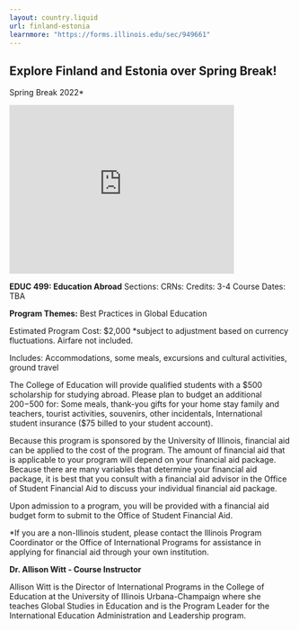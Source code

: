 ```yaml
---
layout: country.liquid
url: finland-estonia
learnmore: "https://forms.illinois.edu/sec/949661"
---
```


## Explore Finland and Estonia over Spring Break!

Spring Break 2022*

<iframe src="https://www.google.com/maps/embed?pb=!1m18!1m12!1m3!1d127248.38826799383!2d24.878600541357766!3d60.11026091123205!2m3!1f0!2f0!3f0!3m2!1i1024!2i768!4f13.1!3m3!1m2!1s0x46920bc796210691%3A0xcd4ebd843be2f763!2sHelsinki%2C+Finland!5e0!3m2!1sen!2sus!4v1566233255254!5m2!1sen!2sus" width="400" height="300" style="border: 0" sandbox="allow-scripts allow-same-origin"></iframe>

<div id="courses">

**EDUC 499: Education Abroad**
Sections: 
CRNs: 
Credits: 3-4
Course Dates: TBA

</div>

<div id="topics">

**Program Themes:** Best Practices in Global Education

</div>

<div id="cost">

Estimated Program Cost: $2,000
*subject to adjustment based on currency fluctuations. Airfare not included.

Includes: Accommodations, some meals, excursions and cultural activities, ground travel

</div>

<div id="scholarship">

The College of Education will provide qualified students with a $500 scholarship for studying abroad. Please plan to budget an additional $200-$500 for: Some meals, thank-you gifts for your home stay family and teachers, tourist activities, souvenirs, other incidentals, International student insurance ($75 billed to your student account).

Because this program is sponsored by the University of Illinois, financial aid can be applied to the cost of the program. The amount of financial aid that is applicable to your program will depend on your financial aid package. Because there are many variables that determine your financial aid package, it is best that you consult with a financial aid advisor in the Office of Student Financial Aid to discuss your individual financial aid package. 

Upon admission to a program, you will be provided with a financial aid budget form to submit to the Office of Student Financial Aid.

*If you are a non-Illinois student, please contact the Illinois Program Coordinator or the Office of International Programs for assistance in applying for financial aid through your own institution.

</div>

<div id="faculty">

**Dr. Allison Witt - Course Instructor**

Allison Witt is the Director of International Programs in the College of Education at the University of Illinois Urbana-Champaign where she teaches Global Studies in Education and is the Program Leader for the International Education Administration and Leadership program. 

</div>

